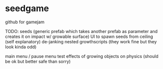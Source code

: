 # seedgame
 github for gamejam


 TODO:
 seeds (generic prefab which takes another prefab as parameter and creates it on impact w/ growable surface)
 UI to spawn seeds from ceiling (self explanatory)
 de-janking nested growthscripts (they work fine but they look kinda odd)

 main menu / pause menu
 test effects of growing objects on physics (should be ok but better safe than sorry)
